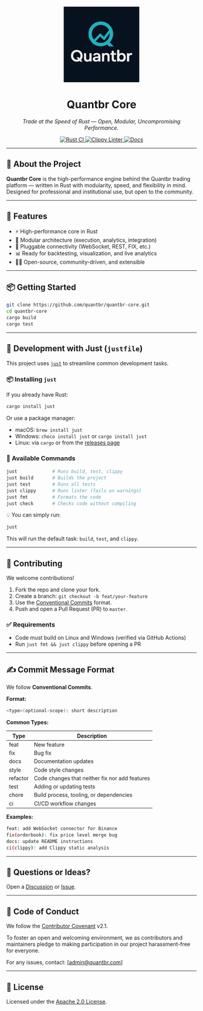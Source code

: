 <p align="center">
  <img src="assets/logo.png" alt="Quantbr logo" width="200"/>
</p>

<h1 align="center">Quantbr Core</h1>
<p align="center"><em>Trade at the Speed of Rust — Open, Modular, Uncompromising Performance.</em></p>

<p align="center">
  <a href="https://github.com/quantbr/quantbr-core/actions/workflows/ci.yml">
    <img src="https://github.com/quantbr/quantbr-core/actions/workflows/ci.yml/badge.svg" alt="Rust CI">
  </a>
  <a href="https://github.com/quantbr/quantbr-core/actions/workflows/clippy.yml">
    <img src="https://github.com/quantbr/quantbr-core/actions/workflows/clippy.yml/badge.svg" alt="Clippy Linter">
  </a>
  <a href="https://quantbr.github.io/quantbr-core">
    <img src="https://img.shields.io/badge/docs-mdBook-blue?logo=githubpages&style=flat-square" alt="Docs">
  </a>
</p>

---

## 🚀 About the Project

**Quantbr Core** is the high-performance engine behind the Quantbr trading platform — written in Rust with modularity, speed, and flexibility in mind. Designed for professional and institutional use, but open to the community.

---

## 🧱 Features

- ⚡ High-performance core in Rust
- 🧩 Modular architecture (execution, analytics, integration)
- 🔌 Pluggable connectivity (WebSocket, REST, FIX, etc.)
- 📊 Ready for backtesting, visualization, and live analytics
- 🧑‍💻 Open-source, community-driven, and extensible

---

## 📦 Getting Started

```bash
git clone https://github.com/quantbr/quantbr-core.git
cd quantbr-core
cargo build
cargo test
```

---

## 🔧 Development with Just (`justfile`)

This project uses [`just`](https://github.com/casey/just) to streamline common development tasks.

### 📦 Installing `just`

If you already have Rust:

```bash
cargo install just
```

Or use a package manager:

- macOS: `brew install just`
- Windows: `choco install just` or `cargo install just`
- Linux: via `cargo` or from the [releases page](https://github.com/casey/just)

### 🚀 Available Commands

```bash
just             # Runs build, test, clippy
just build       # Builds the project
just test        # Runs all tests
just clippy      # Runs linter (fails on warnings)
just fmt         # Formats the code
just check       # Checks code without compiling
```

💡 You can simply run:

```bash
just
```

This will run the default task: `build`, `test`, and `clippy`.

---

## 🤝 Contributing

We welcome contributions!

1. Fork the repo and clone your fork.
2. Create a branch: `git checkout -b feat/your-feature`
3. Use the [Conventional Commits](https://www.conventionalcommits.org/en/v1.0.0/) format.
4. Push and open a Pull Request (PR) to `master`.

### ✅ Requirements

- Code must build on Linux and Windows (verified via GitHub Actions)
- Run `just fmt && just clippy` before opening a PR

---

## ✍️ Commit Message Format

We follow **Conventional Commits**.

**Format:**

```bash
<type>(optional-scope): short description
```

**Common Types:**

| Type     | Description                                    |
| -------- | ---------------------------------------------- |
| feat     | New feature                                    |
| fix      | Bug fix                                        |
| docs     | Documentation updates                          |
| style    | Code style changes                             |
| refactor | Code changes that neither fix nor add features |
| test     | Adding or updating tests                       |
| chore    | Build process, tooling, or dependencies        |
| ci       | CI/CD workflow changes                         |

**Examples:**

```bash
feat: add WebSocket connector for Binance
fix(orderbook): fix price level merge bug
docs: update README instructions
ci(clippy): add Clippy static analysis
```

---

## 💬 Questions or Ideas?

Open a [Discussion](https://github.com/quantbr/quantbr-core/discussions) or [Issue](https://github.com/quantbr/quantbr-core/issues).

---

## 📜 Code of Conduct

We follow the [Contributor Covenant](https://www.contributor-covenant.org) v2.1.

To foster an open and welcoming environment, we as contributors and maintainers pledge to making participation in our project harassment-free for everyone.

For any issues, contact: [admin@quantbr.com]

---

## 📝 License

Licensed under the [Apache 2.0 License](LICENSE).
